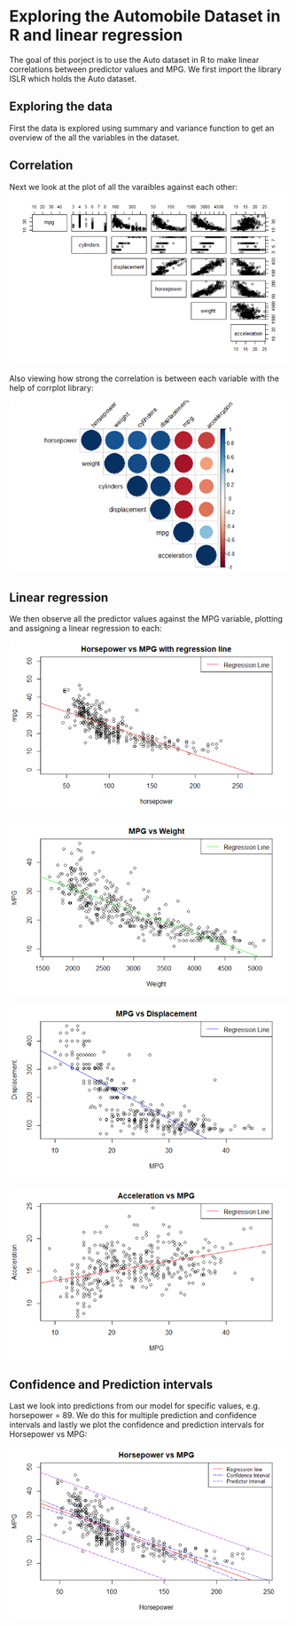 # Exploring the Automobile Dataset in R and linear regression
The goal of this porject is to use the Auto dataset in R to make linear correlations between predictor values and MPG.
We first import the library ISLR which holds the Auto dataset.

## Exploring the data
First the data is explored using summary and variance function to get an overview of the all the variables in the dataset.

## Correlation
Next we look at the plot of all the varaibles against each other:
![](Correlation_plots.png)

Also viewing how strong the correlation is between each variable with the help of corrplot library:

![](Correlation_diagram.png)

## Linear regression

We then observe all the predictor values against the MPG variable, plotting and assigning a linear regression to each:

![](Horsepower_vs_MPG.png)

![](MPG_vs_Weight.png)

![](MPG_vs_displacement.png)

![](Acceleration_vs_mpg.png)

## Confidence and Prediction intervals

Last we look into predictions from our model for specific values, e.g. horsepower = 89. We do this for multiple prediction and confidence intervals and lastly we plot
the confidence and prediction intervals for Horsepower vs MPG:

![](Horsepower_vs_MPG_conf_pred.png)

